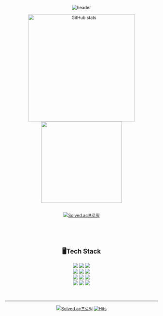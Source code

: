 <div align="center"> 

![header](https://capsule-render.vercel.app/api?type=venom&color=0:fbc2eb,100:a6c1ee&text=CHA%20SANG%20GON&fontColor=CC99FF&animation=blinking)





<div>
    <img src="https://github-readme-stats.vercel.app/api?username=CHASANGGON&show_icons=true&theme=ambient_gradient" alt="GitHub stats" width="352">
    <img src="https://github-readme-stats.vercel.app/api/top-langs/?username=CHASANGGON&layout=compact&show_icons=true&theme=ambient_gradient&hide_border=true" width="266">
</div>



<br>

[![Solved.ac프로필](http://mazassumnida.wtf/api/v2/generate_badge?boj=yg9618)](https://solved.ac/yg9618)  
</div>

<br>
<br>
<br>

<h2 align="center">🖥️Tech Stack</h2>

<div align="center">
    <img src="https://img.shields.io/badge/python-3776AB?style=for-the-badge&logo=python&logoColor=white"> 
    <img src="https://img.shields.io/badge/c-00599C?style=for-the-badge&logo=c%2B%2B&logoColor=white">
    <img src="https://img.shields.io/badge/java-007396?style=for-the-badge&logo=java&logoColor=white">
</div>
<div align="center">
    <img src="https://img.shields.io/badge/html5-E34F26.svg?style=for-the-badge&logo=html5&logoColor=white" />
    <img src="https://img.shields.io/badge/css-1572B6?style=for-the-badge&logo=css3&logoColor=white"> 
    <img src="https://img.shields.io/badge/javascript-F7DF1E?style=for-the-badge&logo=javascript&logoColor=black">
</div>
<div align="center">
    <img src="https://img.shields.io/badge/pandas-150458.svg?style=for-the-badge&logo=pandas&logoColor=white" />
    <img src="https://img.shields.io/badge/Matplotlib-11557c.svg?style=for-the-badge&logo=Matplotlib&logoColor=white" />
    <img src="https://img.shields.io/badge/django-092E20?style=for-the-badge&logo=django&logoColor=white">
</div>
<div align="center">
    <img src="https://img.shields.io/badge/vue.js-4FC08D?style=for-the-badge&logo=vue.js&logoColor=white"> 
    <img src="https://img.shields.io/badge/spring-6DB33F?style=for-the-badge&logo=spring&logoColor=white">
    <img src="https://img.shields.io/badge/linux-FCC624?style=for-the-badge&logo=linux&logoColor=black"> 
</div>


<br>
<br>

<hr>
<div align="center">

[![Solved.ac프로필](http://mazassumnida.wtf/api/mini/generate_badge?boj=yg9618)](https://solved.ac/yg9618)
[![Hits](https://hits.seeyoufarm.com/api/count/incr/badge.svg?url=https%3A%2F%2Fgithub.com%2FCHASANGGON&count_bg=%23B3FFBF&title_bg=%23555555&icon=moo.svg&icon_color=%23E7E7E7&title=hits&edge_flat=false)](https://hits.seeyoufarm.com)
</div>

